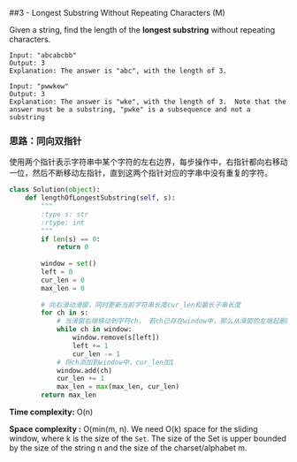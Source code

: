 ##3 - Longest Substring Without Repeating Characters (M) 

Given a string, find the length of the **longest substring** without repeating characters.

```
Input: "abcabcbb"
Output: 3 
Explanation: The answer is "abc", with the length of 3.
```

```
Input: "pwwkew"
Output: 3
Explanation: The answer is "wke", with the length of 3.  Note that the answer must be a substring, "pwke" is a subsequence and not a substring
```

### 思路：**同向双指针**

使用两个指针表示字符串中某个字符的左右边界，每步操作中，右指针都向右移动一位，然后不断移动左指针，直到这两个指针对应的字串中没有重复的字符。

```python
class Solution(object):
    def lengthOfLongestSubstring(self, s):
        """
        :type s: str
        :rtype: int
        """
        if len(s) == 0:
            return 0
        
        window = set()
        left = 0
        cur_len = 0
        max_len = 0
        
        # 向右滑动滑窗，同时更新当前字符串长度cur_len和最长子串长度
        for ch in s:
            # 当滑窗右端移动到字符ch， 若ch已存在window中，那么从滑窗的左端起删除字符，直到删除ch，每删除一个字符cur_len减1
            while ch in window:
                window.remove(s[left])
                left += 1
                cur_len -= 1
            # 将ch添加到window中，cur_len加1
            window.add(ch)
            cur_len += 1
            max_len = max(max_len, cur_len)
        return max_len
```

**Time complexity:** O(n)

**Space complexity :** O(min(m, n). We need O(k) space for the sliding window, where k is the size of the `Set`. The size of the Set is upper bounded by the size of the string n and the size of the charset/alphabet m.